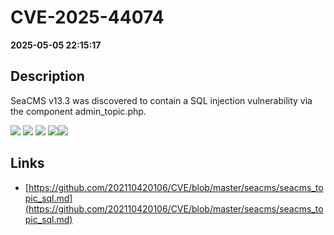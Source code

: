# CVE-2025-44074

**2025-05-05 22:15:17**

## Description
SeaCMS v13.3 was discovered to contain a SQL injection vulnerability via the component admin_topic.php.

![](https://img.shields.io/static/v1?label=Exploit&message=Yes&color=red)
![](https://img.shields.io/static/v1?label=Score&message=9.8&color=red)
![](https://img.shields.io/static/v1?label=Severity&message=CRITICAL&color=red)
![](https://img.shields.io/static/v1?label=CWE&message=SQL&color=green)![](https://img.shields.io/static/v1?label=CWE&message=SQL&color=green)

## Links
- [https://github.com/202110420106/CVE/blob/master/seacms/seacms_topic_sql.md](https://github.com/202110420106/CVE/blob/master/seacms/seacms_topic_sql.md)
